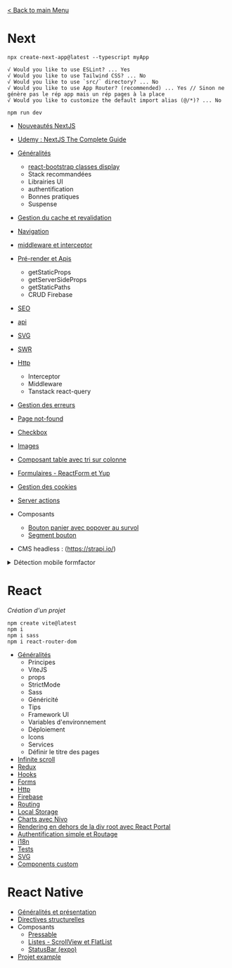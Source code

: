 [< Back to main Menu](https://github.com/gsoulie/Mobile-App-Development)    

# Next

````
npx create-next-app@latest --typescript myApp

√ Would you like to use ESLint? ... Yes
√ Would you like to use Tailwind CSS? ... No
√ Would you like to use `src/` directory? ... No
√ Would you like to use App Router? (recommended) ... Yes // Sinon ne génère pas le rép app mais un rép pages à la place
√ Would you like to customize the default import alias (@/*)? ... No

npm run dev
````


* [Nouveautés NextJS](https://github.com/gsoulie/react-resources/blob/master/next-news.md)    
* [Udemy : NextJS The Complete Guide](https://github.com/gsoulie/react-resources/blob/main/next-udemy-complete-guide.md)     

* [Généralités](https://github.com/gsoulie/react-resources/blob/master/next-generalites.md)
  * [react-bootstrap classes display](https://getbootstrap.com/docs/5.1/utilities/flex/)
  * Stack recommandées
  * Librairies UI     
  * authentification
  * Bonnes pratiques
  * Suspense    
* [Gestion du cache et revalidation](https://github.com/gsoulie/react-resources/blob/master/next-cache.md)
* [Navigation](https://github.com/gsoulie/react-resources/blob/master/next-routing.md)
* [middleware et interceptor](https://github.com/gsoulie/react-resources/blob/master/next-middleware.md)    
* [Pré-render et Apis](https://github.com/gsoulie/react-resources/blob/master/next-render.md)
  * getStaticProps
  * getServerSideProps
  * getStaticPaths
  * CRUD Firebase
* [SEO](https://github.com/gsoulie/react-resources/blob/master/next-seo.md)     
* [api](https://github.com/gsoulie/react-resources/blob/master/next-api.md)     
* [SVG](https://github.com/gsoulie/react-resources/blob/master/next-svg.md)
* [SWR](https://github.com/gsoulie/react-resources/blob/master/next-swr.md)
* [Http](https://github.com/gsoulie/react-resources/blob/master/next-http.md)
  * Interceptor     
  * Middleware
  * Tanstack react-query
* [Gestion des erreurs](https://github.com/gsoulie/react-resources/blob/master/next-error.md)      
* [Page not-found](https://github.com/gsoulie/react-resources/blob/master/next-not-found.md)
* [Checkbox](https://github.com/gsoulie/react-resources/blob/master/next-checkbox.md)
* [Images](https://github.com/gsoulie/react-resources/blob/master/next-images.md)
* [Composant table avec tri sur colonne](https://github.com/gsoulie/react-resources/blob/main/next-server-page-best-practices/react-custom-table-with-sorting/Contacts.tsx)
* [Formulaires - ReactForm et Yup](https://github.com/gsoulie/react-resources/blob/master/next-forms.md)
* [Gestion des cookies](https://github.com/gsoulie/react-resources/blob/master/next-cookies.md)
* [Server actions](https://github.com/gsoulie/react-resources/blob/master/next-server-action.md)
* Composants
  * [Bouton panier avec popover au survol](https://github.com/gsoulie/react-resources/tree/main/react-cart-popover)
  * [Segment bouton](https://github.com/gsoulie/react-resources/blob/master/react-segment-button.md)           
* CMS headless : (https://strapi.io/)

<details>
  <summary>Détection mobile formfactor</summary>

````typescript
import { Box, useMediaQuery } from '@mui/material';
import { theme } from '@/theme/theme';
import Toolbar from './Toolbar';

const Layout = ({ children }) => {
  const isMobile = useMediaQuery((theme) => theme.breakpoints.down('md'));

  return (
     {!isMobile && <Toolbar />}
};
````
 
</details>

# React

*Création d'un projet*
````
npm create vite@latest
npm i
npm i sass
npm i react-router-dom
````

* [Généralités](https://github.com/gsoulie/react-resources/blob/master/react-generalites.md)    
  * Principes     
  * ViteJS    
  * props    
  * StrictMode    
  * Sass    
  * Généricité    
  * Tips     
  * Framework UI    
  * Variables d'environnement     
  * Déploiement
  * Icons     
  * Services
  * Définir le titre des pages     
* [Infinite scroll](https://www.youtube.com/watch?v=R1FG54FY-18&ab_channel=Joshtriedcoding)     
* [Redux](https://github.com/gsoulie/react-resources/blob/master/react-redux.md)     
* [Hooks](https://github.com/gsoulie/react-resources/blob/master/react-hooks.md)    
* [Forms](https://github.com/gsoulie/react-resources/blob/master/react-forms.md)    
* [Http](https://github.com/gsoulie/react-resources/blob/master/react-http.md)     
* [Firebase](https://github.com/gsoulie/react-resources/blob/master/react-firebase.md)     
* [Routing](https://github.com/gsoulie/react-resources/blob/master/react-routing.md)     
* [Local Storage](https://github.com/gsoulie/react-resources/blob/master/react-localstorage.md)     
* [Charts avec Nivo](https://github.com/gsoulie/react-resources/blob/master/react-chart.md)     
* [Rendering en dehors de la div root avec React Portal](https://www.youtube.com/watch?v=LyLa7dU5tp8&ab_channel=WebDevSimplified)
* [Authentification simple et Routage](https://github.com/gsoulie/react-resources/tree/main/projects/authentication-example)     
* [i18n](https://github.com/gsoulie/react-resources/blob/master/react-i18n.md)
* [Tests](https://github.com/gsoulie/react-resources/blob/master/react-test.md)
* [SVG](https://github.com/gsoulie/react-resources/blob/master/react-svg.md)
* [Components custom](https://github.com/gsoulie/react-resources/tree/main/react-components)     

# React Native

* [Généralités et présentation](https://github.com/gsoulie/react-resources/blob/master/react-concept.md)       
* [Directives structurelles](https://github.com/gsoulie/react-resources/blob/master/react-directives.md)     
* Composants
  * [Pressable](https://github.com/gsoulie/react-resources/blob/master/react-native-pressable.md)     
  * [Listes - ScrollView et FlatList](https://github.com/gsoulie/react-resources/blob/master/react-native-list.md)      
  * [StatusBar (expo)](https://github.com/gsoulie/react-resources/blob/master/react-native-statusbar.md)    
* [Projet example](https://github.com/gsoulie/react-resources/tree/main/projects/firstApp)     
